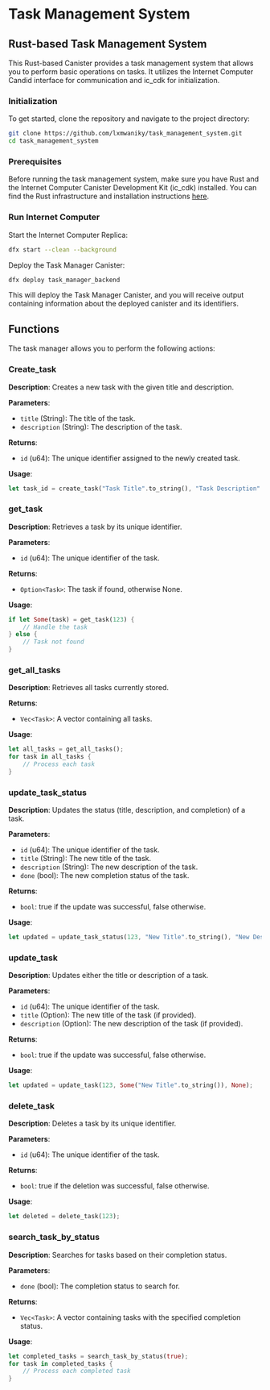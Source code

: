 # Task Management System

## Rust-based Task Management System

This Rust-based Canister provides a task management system that allows you to perform basic operations on tasks. It utilizes the Internet Computer Candid interface for communication and ic_cdk for initialization.

### Initialization

To get started, clone the repository and navigate to the project directory:

```bash
git clone https://github.com/lxmwaniky/task_management_system.git
cd task_management_system
```

### Prerequisites

Before running the task management system, make sure you have Rust and the Internet Computer Canister Development Kit (ic_cdk) installed. You can find the Rust infrastructure and installation instructions [here](https://internetcomputer.org/docs/current/developer-docs/backend/rust/dev-env).

### Run Internet Computer

Start the Internet Computer Replica:

```bash
dfx start --clean --background
```

Deploy the Task Manager Canister:

```bash
dfx deploy task_manager_backend
```

This will deploy the Task Manager Canister, and you will receive output containing information about the deployed canister and its identifiers.

## Functions

The task manager allows you to perform the following actions:

### Create_task

**Description**: Creates a new task with the given title and description.

**Parameters**:

- `title` (String): The title of the task.
- `description` (String): The description of the task.

**Returns**:

- `id` (u64): The unique identifier assigned to the newly created task.

**Usage**:

```rust
let task_id = create_task("Task Title".to_string(), "Task Description".to_string());
```

### get_task

**Description**: Retrieves a task by its unique identifier.

**Parameters**:

- `id` (u64): The unique identifier of the task.

**Returns**:

- `Option<Task>`: The task if found, otherwise None.

**Usage**:

```rust
if let Some(task) = get_task(123) {
    // Handle the task
} else {
    // Task not found
}
```

### get_all_tasks

**Description**: Retrieves all tasks currently stored.

**Returns**:

- `Vec<Task>`: A vector containing all tasks.

**Usage**:

```rust
let all_tasks = get_all_tasks();
for task in all_tasks {
    // Process each task
}
```

### update_task_status

**Description**: Updates the status (title, description, and completion) of a task.

**Parameters**:

- `id` (u64): The unique identifier of the task.
- `title` (String): The new title of the task.
- `description` (String): The new description of the task.
- `done` (bool): The new completion status of the task.

**Returns**:

- `bool`: true if the update was successful, false otherwise.

**Usage**:

```rust
let updated = update_task_status(123, "New Title".to_string(), "New Description".to_string(), true);
```

### update_task

**Description**: Updates either the title or description of a task.

**Parameters**:

- `id` (u64): The unique identifier of the task.
- `title` (Option<String>): The new title of the task (if provided).
- `description` (Option<String>): The new description of the task (if provided).

**Returns**:

- `bool`: true if the update was successful, false otherwise.

**Usage**:

```rust
let updated = update_task(123, Some("New Title".to_string()), None);
```

### delete_task

**Description**: Deletes a task by its unique identifier.

**Parameters**:

- `id` (u64): The unique identifier of the task.

**Returns**:

- `bool`: true if the deletion was successful, false otherwise.

**Usage**:

```rust
let deleted = delete_task(123);
```

### search_task_by_status

**Description**: Searches for tasks based on their completion status.

**Parameters**:

- `done` (bool): The completion status to search for.

**Returns**:

- `Vec<Task>`: A vector containing tasks with the specified completion status.

**Usage**:

```rust
let completed_tasks = search_task_by_status(true);
for task in completed_tasks {
    // Process each completed task
}
```